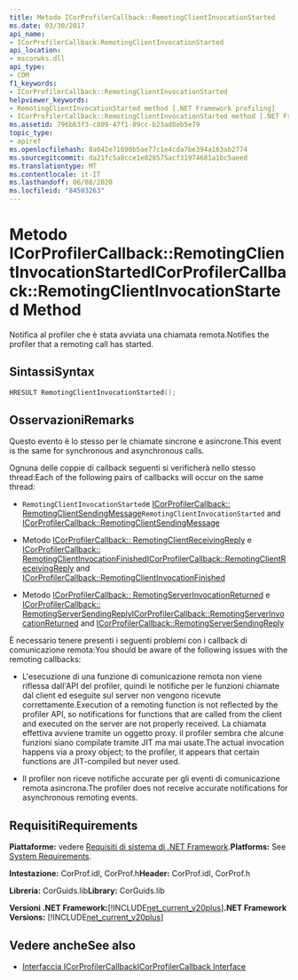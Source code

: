 ```yaml
---
title: Metodo ICorProfilerCallback::RemotingClientInvocationStarted
ms.date: 03/30/2017
api_name:
- ICorProfilerCallback.RemotingClientInvocationStarted
api_location:
- mscorwks.dll
api_type:
- COM
f1_keywords:
- ICorProfilerCallback::RemotingClientInvocationStarted
helpviewer_keywords:
- RemotingClientInvocationStarted method [.NET Framework profiling]
- ICorProfilerCallback::RemotingClientInvocationStarted method [.NET Framework profiling]
ms.assetid: 796b63f3-c809-47f1-89cc-b23ad8eb5e79
topic_type:
- apiref
ms.openlocfilehash: 8a042e71690b5ae77c1e4cda7be394a163ab2774
ms.sourcegitcommit: da21fc5a8cce1e028575acf31974681a1bc5aeed
ms.translationtype: MT
ms.contentlocale: it-IT
ms.lasthandoff: 06/08/2020
ms.locfileid: "84503263"
---
```

# <a name="icorprofilercallbackremotingclientinvocationstarted-method"></a><span data-ttu-id="b524a-102">Metodo ICorProfilerCallback::RemotingClientInvocationStarted</span><span class="sxs-lookup"><span data-stu-id="b524a-102">ICorProfilerCallback::RemotingClientInvocationStarted Method</span></span>
<span data-ttu-id="b524a-103">Notifica al profiler che è stata avviata una chiamata remota.</span><span class="sxs-lookup"><span data-stu-id="b524a-103">Notifies the profiler that a remoting call has started.</span></span>  
  
## <a name="syntax"></a><span data-ttu-id="b524a-104">Sintassi</span><span class="sxs-lookup"><span data-stu-id="b524a-104">Syntax</span></span>  
  
```cpp  
HRESULT RemotingClientInvocationStarted();  
```  
  
## <a name="remarks"></a><span data-ttu-id="b524a-105">Osservazioni</span><span class="sxs-lookup"><span data-stu-id="b524a-105">Remarks</span></span>  
 <span data-ttu-id="b524a-106">Questo evento è lo stesso per le chiamate sincrone e asincrone.</span><span class="sxs-lookup"><span data-stu-id="b524a-106">This event is the same for synchronous and asynchronous calls.</span></span>  
  
 <span data-ttu-id="b524a-107">Ognuna delle coppie di callback seguenti si verificherà nello stesso thread:</span><span class="sxs-lookup"><span data-stu-id="b524a-107">Each of the following pairs of callbacks will occur on the same thread:</span></span>  
  
- <span data-ttu-id="b524a-108">`RemotingClientInvocationStarted`e [ICorProfilerCallback:: RemotingClientSendingMessage](icorprofilercallback-remotingclientsendingmessage-method.md)</span><span class="sxs-lookup"><span data-stu-id="b524a-108">`RemotingClientInvocationStarted` and [ICorProfilerCallback::RemotingClientSendingMessage](icorprofilercallback-remotingclientsendingmessage-method.md)</span></span>  
  
- <span data-ttu-id="b524a-109">Metodo [ICorProfilerCallback:: RemotingClientReceivingReply](icorprofilercallback-remotingclientreceivingreply-method.md) e [ICorProfilerCallback:: RemotingClientInvocationFinished](icorprofilercallback-remotingclientinvocationfinished-method.md)</span><span class="sxs-lookup"><span data-stu-id="b524a-109">[ICorProfilerCallback::RemotingClientReceivingReply](icorprofilercallback-remotingclientreceivingreply-method.md) and [ICorProfilerCallback::RemotingClientInvocationFinished](icorprofilercallback-remotingclientinvocationfinished-method.md)</span></span>  
  
- <span data-ttu-id="b524a-110">Metodo [ICorProfilerCallback:: RemotingServerInvocationReturned](icorprofilercallback-remotingserverinvocationreturned-method.md) e [ICorProfilerCallback:: RemotingServerSendingReply](icorprofilercallback-remotingserversendingreply-method.md)</span><span class="sxs-lookup"><span data-stu-id="b524a-110">[ICorProfilerCallback::RemotingServerInvocationReturned](icorprofilercallback-remotingserverinvocationreturned-method.md) and [ICorProfilerCallback::RemotingServerSendingReply](icorprofilercallback-remotingserversendingreply-method.md)</span></span>  
  
 <span data-ttu-id="b524a-111">È necessario tenere presenti i seguenti problemi con i callback di comunicazione remota:</span><span class="sxs-lookup"><span data-stu-id="b524a-111">You should be aware of the following issues with the remoting callbacks:</span></span>  
  
- <span data-ttu-id="b524a-112">L'esecuzione di una funzione di comunicazione remota non viene riflessa dall'API del profiler, quindi le notifiche per le funzioni chiamate dal client ed eseguite sul server non vengono ricevute correttamente.</span><span class="sxs-lookup"><span data-stu-id="b524a-112">Execution of a remoting function is not reflected by the profiler API, so notifications for functions that are called from the client and executed on the server are not properly received.</span></span> <span data-ttu-id="b524a-113">La chiamata effettiva avviene tramite un oggetto proxy. il profiler sembra che alcune funzioni siano compilate tramite JIT ma mai usate.</span><span class="sxs-lookup"><span data-stu-id="b524a-113">The actual invocation happens via a proxy object; to the profiler, it appears that certain functions are JIT-compiled but never used.</span></span>  
  
- <span data-ttu-id="b524a-114">Il profiler non riceve notifiche accurate per gli eventi di comunicazione remota asincrona.</span><span class="sxs-lookup"><span data-stu-id="b524a-114">The profiler does not receive accurate notifications for asynchronous remoting events.</span></span>  
  
## <a name="requirements"></a><span data-ttu-id="b524a-115">Requisiti</span><span class="sxs-lookup"><span data-stu-id="b524a-115">Requirements</span></span>  
 <span data-ttu-id="b524a-116">**Piattaforme:** vedere [Requisiti di sistema di .NET Framework](../../get-started/system-requirements.md).</span><span class="sxs-lookup"><span data-stu-id="b524a-116">**Platforms:** See [System Requirements](../../get-started/system-requirements.md).</span></span>  
  
 <span data-ttu-id="b524a-117">**Intestazione:** CorProf.idl, CorProf.h</span><span class="sxs-lookup"><span data-stu-id="b524a-117">**Header:** CorProf.idl, CorProf.h</span></span>  
  
 <span data-ttu-id="b524a-118">**Libreria:** CorGuids.lib</span><span class="sxs-lookup"><span data-stu-id="b524a-118">**Library:** CorGuids.lib</span></span>  
  
 <span data-ttu-id="b524a-119">**Versioni .NET Framework:**[!INCLUDE[net_current_v20plus](../../../../includes/net-current-v20plus-md.md)]</span><span class="sxs-lookup"><span data-stu-id="b524a-119">**.NET Framework Versions:** [!INCLUDE[net_current_v20plus](../../../../includes/net-current-v20plus-md.md)]</span></span>  
  
## <a name="see-also"></a><span data-ttu-id="b524a-120">Vedere anche</span><span class="sxs-lookup"><span data-stu-id="b524a-120">See also</span></span>

- [<span data-ttu-id="b524a-121">Interfaccia ICorProfilerCallback</span><span class="sxs-lookup"><span data-stu-id="b524a-121">ICorProfilerCallback Interface</span></span>](icorprofilercallback-interface.md)
